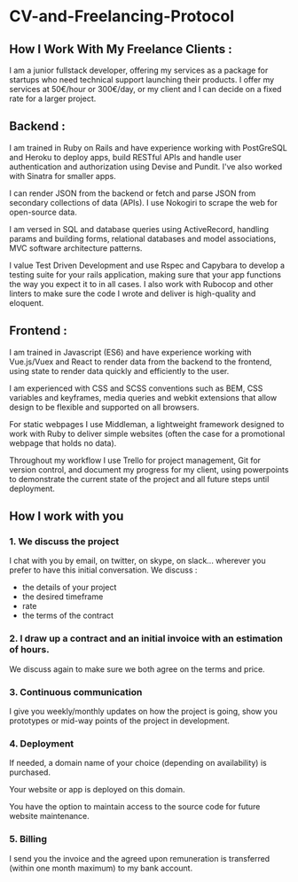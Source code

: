 # CV-and-Freelancing-Protocol

## How I Work With My Freelance Clients :

I am a junior fullstack developer, offering my services as a package for startups who need technical support launching their products. I offer my services at 50€/hour or 300€/day, or my client and I can decide on a fixed rate for a larger project.

## Backend :

I am trained in Ruby on Rails and have experience working with PostGreSQL and Heroku to deploy apps, build RESTful APIs and handle user authentication and authorization using Devise and Pundit. I've also worked with Sinatra for smaller apps.

I can render JSON from the backend or fetch and parse JSON from secondary collections of data (APIs). I use Nokogiri to scrape the web for open-source data.

I am versed in SQL and database queries using ActiveRecord, handling params and building forms, relational databases and model associations, MVC software architecture patterns.

I value Test Driven Development and use Rspec and Capybara to develop a testing suite for your rails application, making sure that your app functions the way you expect it to in all cases. I also work with Rubocop and other linters to make sure the code I wrote and deliver is high-quality and eloquent.

## Frontend :

I am trained in Javascript (ES6) and have experience working with Vue.js/Vuex and React to render data from the backend to the frontend, using state to render data quickly and efficiently to the user.

I am experienced with CSS and SCSS conventions such as BEM, CSS variables and keyframes, media queries and webkit extensions that allow design to be flexible and supported on all browsers.

For static webpages I use Middleman, a lightweight framework designed to work with Ruby to deliver simple websites (often the case for a promotional webpage that holds no data).

Throughout my workflow I use Trello for project management, Git for version control, and document my progress for my client, using powerpoints to demonstrate the current state of the project and all future steps until deployment.

## How I work with you

### 1. We discuss the project
I chat with you by email, on twitter, on skype, on slack... wherever you prefer to have this initial conversation. 
We discuss :
- the details of your project
- the desired timeframe
- rate
- the terms of the contract

### 2. I draw up a contract and an initial invoice with an estimation of hours. 
We discuss again to make sure we both agree on the terms and price. 

### 3. Continuous communication
I give you weekly/monthly updates on how the project is going, show you prototypes or mid-way 
points of the project in development.

### 4. Deployment 
If needed, a domain name of your choice (depending on availability) is purchased. 

Your website or app is deployed on this domain. 

You have the option to maintain access to the source code for future website maintenance.

### 5. Billing
I send you the invoice and the agreed upon remuneration is transferred (within one month maximum) to my bank account.
